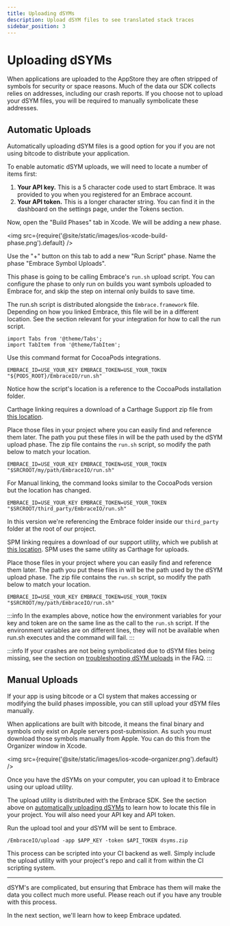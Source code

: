```yaml
---
title: Uploading dSYMs
description: Upload dSYM files to see translated stack traces
sidebar_position: 3
---
```


# Uploading dSYMs

When applications are uploaded to the AppStore they are often stripped of symbols for security or space reasons.
Much of the data our SDK collects relies on addresses, including our crash reports.
If you choose not to upload your dSYM files, you will be required to manually symbolicate these addresses.

## Automatic Uploads

Automatically uploading dSYM files is a good option for you if you are not using bitcode to distribute your application.  

To enable automatic dSYM uploads, we will need to locate a number of items first:

1. **Your API key.** This is a 5 character code used to start Embrace. It was provided to you when you registered for an Embrace account.
1. **Your API token.** This is a longer character string. You can find it in the dashboard on the settings page, under the Tokens section.

Now, open the "Build Phases" tab in Xcode. We will be adding a new phase.

<img src={require('@site/static/images/ios-xcode-build-phase.png').default} />

Use the "+" button on this tab to add a new "Run Script" phase. Name the phase "Embrace Symbol Uploads".

This phase is going to be calling Embrace's `run.sh` upload script. You can configure the phase to only run on builds you want symbols uploaded to Embrace for, and skip the step on internal only builds to save time.  

The run.sh script is distributed alongside the `Embrace.framework` file. Depending on how you linked Embrace, this file will be in a different location.
See the section relevant for your integration for how to call the run script.

```mdx-code-block
import Tabs from '@theme/Tabs';
import TabItem from '@theme/TabItem';
```

<Tabs groupId="ios-type" queryString="ios-type">
<TabItem value="cocoapods" label="CocoaPods">

Use this command format for CocoaPods integrations.

```shell-session
EMBRACE_ID=USE_YOUR_KEY EMBRACE_TOKEN=USE_YOUR_TOKEN "${PODS_ROOT}/EmbraceIO/run.sh"
```

Notice how the script's location is a reference to the CocoaPods installation folder.

</TabItem>
<TabItem value="carthage" label="Carthage">

Carthage linking requires a download of a Carthage Support zip file from [this location](https://s3.amazonaws.com/embrace-downloads-prod/embrace_support.zip).

Place those files in your project where you can easily find and reference them later.
The path you put these files in will be the path used by the dSYM upload phase.
The zip file contains the `run.sh` script, so modify the path below to match your location.

```shell-session
EMBRACE_ID=USE_YOUR_KEY EMBRACE_TOKEN=USE_YOUR_TOKEN "$SRCROOT/my/path/EmbraceIO/run.sh"
```

</TabItem>
<TabItem value="manual" label="Manual">

For Manual linking, the command looks similar to the CocoaPods version but the location has changed.

```shell-session
EMBRACE_ID=USE_YOUR_KEY EMBRACE_TOKEN=USE_YOUR_TOKEN "$SRCROOT/third_party/EmbraceIO/run.sh"
```

In this version we're referencing the Embrace folder inside our `third_party` folder at the root of our project.  

</TabItem>
<TabItem value="spm" label="SPM">

SPM linking requires a download of our support utility, which we publish at [this location](https://s3.amazonaws.com/embrace-downloads-prod/embrace_support.zip). SPM uses the same utility as Carthage for uploads.

Place those files in your project where you can easily find and reference them later.
The path you put these files in will be the path used by the dSYM upload phase.
The zip file contains the `run.sh` script, so modify the path below to match your location.

```shell-session
EMBRACE_ID=USE_YOUR_KEY EMBRACE_TOKEN=USE_YOUR_TOKEN "$SRCROOT/my/path/EmbraceIO/run.sh"
```

</TabItem>
</Tabs>

:::info
In the examples above, notice how the environment variables for your key and token are on the same line as the call to the `run.sh` script. If the environment variables are on different lines, they will not be available when run.sh executes and the command will fail.
:::

:::info
If your crashes are not being symbolicated due to dSYM files being missing, see the section on [troubleshooting dSYM uploads](/ios/faq#troubleshooting-dsym-upload) in the FAQ.
:::

## Manual Uploads

If your app is using bitcode or a CI system that makes accessing or modifying the build phases impossible, you can still upload your dSYM files manually.  

When applications are built with bitcode, it means the final binary and symbols only exist on Apple servers post-submission. As such you must download those symbols manually from Apple. You can do this from the Organizer window in Xcode.

<img src={require('@site/static/images/ios-xcode-organizer.png').default} />

Once you have the dSYMs on your computer, you can upload it to Embrace using our upload utility. 
 
The upload utility is distributed with the Embrace SDK. See the section above on [automatically uploading dSYMs](/ios/integration/dsym-upload#automatic-uploads) to learn how to locate this file in your project. You will also need your API key and API token.

Run the upload tool and your dSYM will be sent to Embrace.

```shell-session
/EmbraceIO/upload -app $APP_KEY -token $API_TOKEN dsyms.zip
```

This process can be scripted into your CI backend as well. Simply include the upload utility with your project's repo and call it from within the CI scripting system.

--- 

dSYM's are complicated, but ensuring that Embrace has them will make the data you collect much more useful. Please reach out if you have any trouble with this process.

In the next section, we'll learn how to keep Embrace updated.
